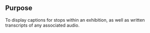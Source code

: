 ## Purpose

To display captions for stops within an exhibition, as well as written transcripts of any associated audio.
